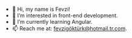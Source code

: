 - 👋 Hi, my name is Fevzi!
- 👀 I’m interested in front-end development.
- 🌱 I’m currently learning Angular.
- 📫 Reach me at: fevzigöktürk@hotmail.tr.com.
